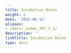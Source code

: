 ```yaml
---
title: Incubation Roles
weight: 2
date: '2025-06-12'
aliases:
- /docs/_index_397_1_1/
description: ''
linkTitle: Incubation Roles
type: docs
---
```


